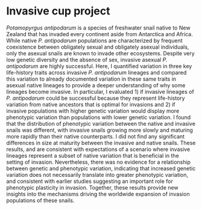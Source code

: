 # Invasive cup project

_Potamopyrgus antipodarum_ is a species of freshwater snail native to New Zealand that has invaded every continent aside from Antarctica and Africa. While native _P. antipodarum_ populations are characterized by frequent coexistence between obligately sexual and obligately asexual individuals, only the asexual snails are known to invade other ecosystems. Despite very low genetic diversity and the absence of sex, invasive asexual _P. antipodarum_ are highly successful. Here, I quantified variation in three key life-history traits across invasive _P. antipodarum_ lineages and compared this variation to already documented variation in these same traits in asexual native lineages to provide a deeper understanding of why some lineages become invasive. In particular, I evaluated 1) if invasive lineages of _P. antipodarum_ could be successful because they represent life-history variation from native ancestors that is optimal for invasions and 2) if invasive populations with higher genetic variation would display more phenotypic variation than populations with lower genetic variation. I found that the distribution of phenotypic variation between the native and invasive snails was different, with invasive snails growing more slowly and maturing more rapidly than their native counterparts. I did not find any significant differences in size at maturity between the invasive and native snails. These results, and are consistent with expectations of a scenario where invasive lineages represent a subset of native variation that is beneficial in the setting of invasion. Nevertheless, there was no evidence for a relationship between genetic and phenotypic variation, indicating that increased genetic variation does not necessarily translate into greater phenotypic variation, and consistent with earlier studies suggesting an important role for phenotypic plasticity in invasion. Together, these results provide new insights into the mechanisms driving the worldwide expansion of invasion populations of these snails.
